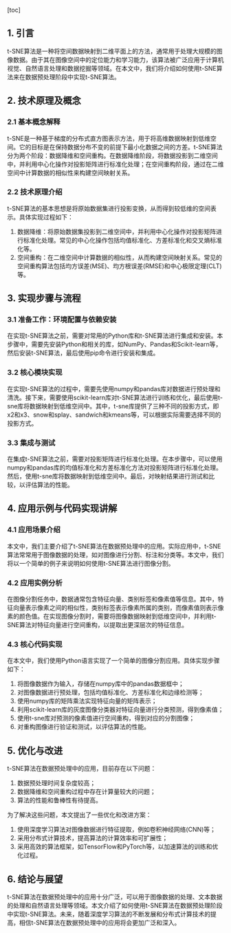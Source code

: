 
[toc]                    
                
                
## 1. 引言

t-SNE算法是一种将空间数据映射到二维平面上的方法，通常用于处理大规模的图像数据。由于其在图像空间中的定位能力和学习能力，该算法被广泛应用于计算机视觉、自然语言处理和数据挖掘等领域。在本文中，我们将介绍如何使用t-SNE算法来在数据预处理阶段中实现t-SNE算法。

## 2. 技术原理及概念

### 2.1 基本概念解释

t-SNE是一种基于梯度的分布式直方图表示方法，用于将高维数据映射到低维空间。它的目标是在保持数据分布不变的前提下最小化数据之间的方差。t-SNE算法分为两个阶段：数据降维和空间重构。在数据降维阶段，将数据投影到二维空间中，并利用中心化操作对投影矩阵进行标准化处理；在空间重构阶段，通过在二维空间中计算数据的相似性来构建空间映射关系。

### 2.2 技术原理介绍

t-SNE算法的基本思想是将原始数据集进行投影变换，从而得到较低维的空间表示。具体实现过程如下：

1. 数据降维：将原始数据集投影到二维空间中，并利用中心化操作对投影矩阵进行标准化处理。常见的中心化操作包括均值标准化、方差标准化和交叉熵标准化等。
2. 空间重构：在二维空间中计算数据的相似性，从而构建空间映射关系。常见的空间重构算法包括均方误差(MSE)、均方根误差(RMSE)和中心极限定理(CLT)等。

## 3. 实现步骤与流程

### 3.1 准备工作：环境配置与依赖安装

在实现t-SNE算法之前，需要对常用的Python库和t-SNE算法进行集成和安装。本步骤中，需要先安装Python和相关的库，如NumPy、Pandas和Scikit-learn等，然后安装t-SNE算法，最后使用pip命令进行安装和集成。

### 3.2 核心模块实现

在实现t-SNE算法的过程中，需要先使用numpy和pandas库对数据进行预处理和清洗。接下来，需要使用scikit-learn库对t-SNE算法进行训练和优化，最后使用t-sne库将数据映射到低维空间中。其中，t-sne库提供了三种不同的投影方式，即x2和x3、snow和splay、sandwich和kmeans等，可以根据实际需要选择不同的投影方式。

### 3.3 集成与测试

在集成t-SNE算法之前，需要对投影矩阵进行标准化处理。在本步骤中，可以使用numpy和pandas库的均值标准化和方差标准化方法对投影矩阵进行标准化处理。然后，使用t-sne库将数据映射到低维空间中。最后，对映射结果进行测试和比较，以评估算法的性能。

## 4. 应用示例与代码实现讲解

### 4.1 应用场景介绍

本文中，我们主要介绍了t-SNE算法在数据预处理中的应用。实际应用中，t-SNE算法常常用于图像数据的处理，如对图像进行分割、标注和分类等。本文中，我们将以一个简单的例子来说明如何使用t-SNE算法进行图像分割。

### 4.2 应用实例分析

在图像分割任务中，数据通常包含特征向量、类别标签和像素值等信息。其中，特征向量表示像素之间的相似性，类别标签表示像素所属的类别，而像素值则表示像素的颜色值。在实现图像分割时，需要将图像数据映射到低维空间中，并利用t-SNE算法对特征向量进行空间重构，以提取出更深层次的特征信息。

### 4.3 核心代码实现

在本文中，我们使用Python语言实现了一个简单的图像分割应用。具体实现步骤如下：

1. 将图像数据作为输入，存储在numpy库中的pandas数据框中；
2. 对图像数据进行预处理，包括均值标准化、方差标准化和边缘检测等；
3. 使用numpy库的矩阵乘法实现特征向量的矩阵表示；
4. 利用scikit-learn库的灰度图像分类器对特征向量进行分类预测，得到像素值；
5. 使用t-sne库对预测的像素值进行空间重构，得到对应的分割图像；
6. 对重构图像进行验证和测试，以评估算法的性能。


## 5. 优化与改进

t-SNE算法在数据预处理中的应用，目前存在以下问题：

1. 数据预处理时间复杂度较高；
2. 数据降维和空间重构过程中存在计算量较大的问题；
3. 算法的性能和鲁棒性有待提高。

为了解决这些问题，本文提出了一些优化和改进方案：

1. 使用深度学习算法对图像数据进行特征提取，例如卷积神经网络(CNN)等；
2. 采用分布式计算技术，提高算法的计算效率和可扩展性；
3. 采用高效的算法框架，如TensorFlow和PyTorch等，以加速算法的训练和优化过程。

## 6. 结论与展望

t-SNE算法在数据预处理中的应用十分广泛，可以用于图像数据的处理、文本数据的处理和自然语言处理等领域。本文介绍了如何使用t-SNE算法在数据预处理阶段中实现t-SNE算法。未来，随着深度学习算法的不断发展和分布式计算技术的提高，相信t-SNE算法在数据预处理中的应用将会更加广泛和深入。

